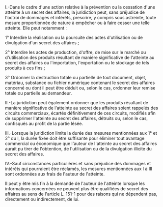I.-Dans le cadre d'une action relative à la prévention ou la cessation d'une atteinte à un secret des affaires, la juridiction peut, sans préjudice de l'octroi de dommages et intérêts, prescrire, y compris sous astreinte, toute mesure proportionnée de nature à empêcher ou à faire cesser une telle atteinte. Elle peut notamment :

1° Interdire la réalisation ou la poursuite des actes d'utilisation ou de divulgation d'un secret des affaires ;

2° Interdire les actes de production, d'offre, de mise sur le marché ou d'utilisation des produits résultant de manière significative de l'atteinte au secret des affaires ou l'importation, l'exportation ou le stockage de tels produits à ces fins ;

3° Ordonner la destruction totale ou partielle de tout document, objet, matériau, substance ou fichier numérique contenant le secret des affaires concerné ou dont il peut être déduit ou, selon le cas, ordonner leur remise totale ou partielle au demandeur.

II.-La juridiction peut également ordonner que les produits résultant de manière significative de l'atteinte au secret des affaires soient rappelés des circuits commerciaux, écartés définitivement de ces circuits, modifiés afin de supprimer l'atteinte au secret des affaires, détruits ou, selon le cas, confisqués au profit de la partie lésée.

III.-Lorsque la juridiction limite la durée des mesures mentionnées aux 1° et 2° du I, la durée fixée doit être suffisante pour éliminer tout avantage commercial ou économique que l'auteur de l'atteinte au secret des affaires aurait pu tirer de l'obtention, de l'utilisation ou de la divulgation illicite du secret des affaires.

IV.-Sauf circonstances particulières et sans préjudice des dommages et intérêts qui pourraient être réclamés, les mesures mentionnées aux I à III sont ordonnées aux frais de l'auteur de l'atteinte.

Il peut y être mis fin à la demande de l'auteur de l'atteinte lorsque les informations concernées ne peuvent plus être qualifiées de secret des affaires au sens de l'article L. 151-1 pour des raisons qui ne dépendent pas, directement ou indirectement, de lui.
